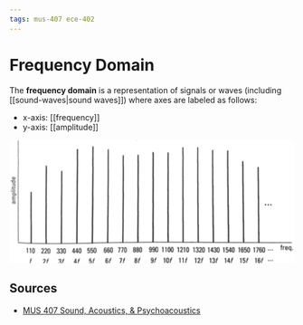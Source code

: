 ```yaml
---
tags: mus-407 ece-402
---
```


# Frequency Domain

The **frequency domain** is a representation of signals or waves (including [[sound-waves|sound waves]]) where axes are labeled as follows:

- x-axis: [[frequency]]
- y-axis: [[amplitude]]

![Frequency domain](../assets/frequency-domain.png)

## Sources

- [MUS 407 Sound, Acoustics, & Psychoacoustics](https://prezi.com/view/ZcqvwosFJCFJQtQrbP75/)
